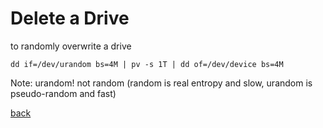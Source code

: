 Delete a Drive
==============

to randomly overwrite a drive

`dd if=/dev/urandom bs=4M | pv -s 1T | dd of=/dev/device bs=4M`

Note: urandom! not random (random is real entropy and slow, urandom is pseudo-random and fast)

[back](./)

